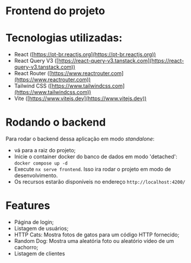 # Frontend do projeto

# Tecnologias utilizadas:

- React ([https://pt-br.reactjs.org](https://pt-br.reactjs.org))
- React Query V3 ([https://react-query-v3.tanstack.com](https://react-query-v3.tanstack.com))
- React Router ([https://www.reactrouter.com](https://www.reactrouter.com))
- Tailwind CSS ([https://www.tailwindcss.com](https://www.tailwindcss.com))
- Vite ([https://www.vitejs.dev](https://www.vitejs.dev))

# Rodando o backend

Para rodar o backend dessa aplicação em modo *standalone*:

- vá para a raiz do projeto;
- Inicie o container docker do banco de dados em modo 'detached': `docker compose up -d`
- Execute `nx serve frontend`. Isso ira rodar o projeto em modo de desenvolvimento.
- Os recursos estarão disponíveis no endereço `http://localhost:4200/`

# Features 

- Página de login;
- Listagem de usuários;
- HTTP Cats: Mostra fotos de gatos para um código HTTP fornecido;
- Random Dog: Mostra uma aleatória foto ou aleatório vídeo de um cachorro;
- Listagem de clientes

